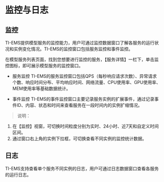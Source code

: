 # 监控与日志
## 监控
TI-EMS提供模型服务的监控能力，用户可通过监控数据窗口了解各服务的运行状况和实例变化情况。TI-EMS的监控窗口包括服务监控和事件监控。

在模型服务列表页面，找到您想要进行监控的服务，【服务详情】一栏下，单击监控图标，即可展示模型服务的监控窗口。

- 服务监控
TI-EMS的服务监控窗口包括QPS（每秒响应请求次数）、异常请求个数、响应时间分布、平均响应时间、网络流量、CPU使用率、GPU使用率、MEM使用率等基础数据统计。

- 事件监控
TI-EMS的事件监控窗口主要记录服务实例的扩展事件，通过记录事件ID、内容、状态和时间来查看服务在一段时间内的实例扩缩情况。

> 说明：
> 
1. 在【监控】视窗，可切换时间粒度分别为实时、24小时、近7天和自定义时间区间。
2. 通过窗口右上角的实例下拉框，可切换查看不同实例的监控统计数据。

## 日志
TI-EMS支持查看单个服务不同实例的日志，用户可通过日志数据窗口查看各服务的运行日志。

